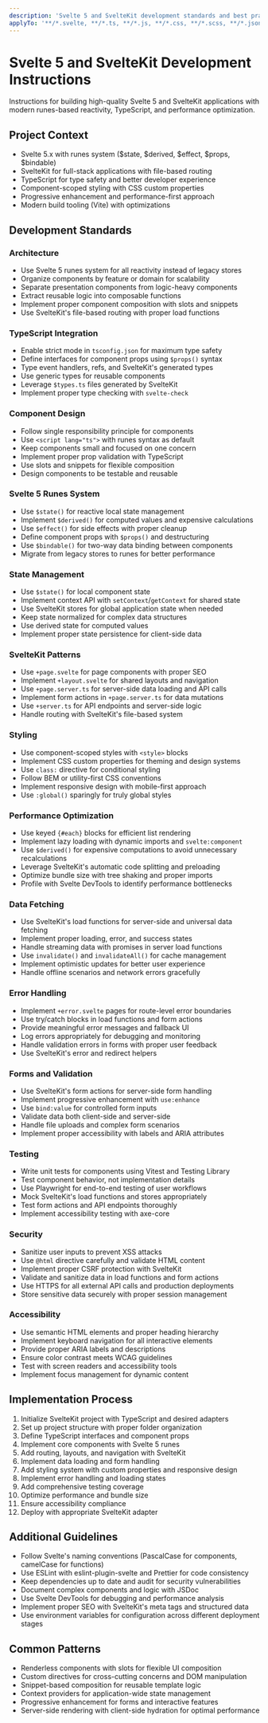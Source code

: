 ```yaml
---
description: 'Svelte 5 and SvelteKit development standards and best practices for component-based user interfaces and full-stack applications'
applyTo: '**/*.svelte, **/*.ts, **/*.js, **/*.css, **/*.scss, **/*.json'
---
```


# Svelte 5 and SvelteKit Development Instructions

Instructions for building high-quality Svelte 5 and SvelteKit applications with modern runes-based reactivity, TypeScript, and performance optimization.

## Project Context

- Svelte 5.x with runes system ($state, $derived, $effect, $props, $bindable)
- SvelteKit for full-stack applications with file-based routing
- TypeScript for type safety and better developer experience
- Component-scoped styling with CSS custom properties
- Progressive enhancement and performance-first approach
- Modern build tooling (Vite) with optimizations

## Development Standards

### Architecture

- Use Svelte 5 runes system for all reactivity instead of legacy stores
- Organize components by feature or domain for scalability
- Separate presentation components from logic-heavy components
- Extract reusable logic into composable functions
- Implement proper component composition with slots and snippets
- Use SvelteKit's file-based routing with proper load functions

### TypeScript Integration

- Enable strict mode in `tsconfig.json` for maximum type safety
- Define interfaces for component props using `$props()` syntax
- Type event handlers, refs, and SvelteKit's generated types
- Use generic types for reusable components
- Leverage `$types.ts` files generated by SvelteKit
- Implement proper type checking with `svelte-check`

### Component Design

- Follow single responsibility principle for components
- Use `<script lang="ts">` with runes syntax as default
- Keep components small and focused on one concern
- Implement proper prop validation with TypeScript
- Use slots and snippets for flexible composition
- Design components to be testable and reusable

### Svelte 5 Runes System

- Use `$state()` for reactive local state management
- Implement `$derived()` for computed values and expensive calculations
- Use `$effect()` for side effects with proper cleanup
- Define component props with `$props()` and destructuring
- Use `$bindable()` for two-way data binding between components
- Migrate from legacy stores to runes for better performance

### State Management

- Use `$state()` for local component state
- Implement context API with `setContext`/`getContext` for shared state
- Use SvelteKit stores for global application state when needed
- Keep state normalized for complex data structures
- Use derived state for computed values
- Implement proper state persistence for client-side data

### SvelteKit Patterns

- Use `+page.svelte` for page components with proper SEO
- Implement `+layout.svelte` for shared layouts and navigation
- Use `+page.server.ts` for server-side data loading and API calls
- Implement form actions in `+page.server.ts` for data mutations
- Use `+server.ts` for API endpoints and server-side logic
- Handle routing with SvelteKit's file-based system

### Styling

- Use component-scoped styles with `<style>` blocks
- Implement CSS custom properties for theming and design systems
- Use `class:` directive for conditional styling
- Follow BEM or utility-first CSS conventions
- Implement responsive design with mobile-first approach
- Use `:global()` sparingly for truly global styles

### Performance Optimization

- Use keyed `{#each}` blocks for efficient list rendering
- Implement lazy loading with dynamic imports and `svelte:component`
- Use `$derived()` for expensive computations to avoid unnecessary recalculations
- Leverage SvelteKit's automatic code splitting and preloading
- Optimize bundle size with tree shaking and proper imports
- Profile with Svelte DevTools to identify performance bottlenecks

### Data Fetching

- Use SvelteKit's load functions for server-side and universal data fetching
- Implement proper loading, error, and success states
- Handle streaming data with promises in server load functions
- Use `invalidate()` and `invalidateAll()` for cache management
- Implement optimistic updates for better user experience
- Handle offline scenarios and network errors gracefully

### Error Handling

- Implement `+error.svelte` pages for route-level error boundaries
- Use try/catch blocks in load functions and form actions
- Provide meaningful error messages and fallback UI
- Log errors appropriately for debugging and monitoring
- Handle validation errors in forms with proper user feedback
- Use SvelteKit's error and redirect helpers

### Forms and Validation

- Use SvelteKit's form actions for server-side form handling
- Implement progressive enhancement with `use:enhance`
- Use `bind:value` for controlled form inputs
- Validate data both client-side and server-side
- Handle file uploads and complex form scenarios
- Implement proper accessibility with labels and ARIA attributes

### Testing

- Write unit tests for components using Vitest and Testing Library
- Test component behavior, not implementation details
- Use Playwright for end-to-end testing of user workflows
- Mock SvelteKit's load functions and stores appropriately
- Test form actions and API endpoints thoroughly
- Implement accessibility testing with axe-core

### Security

- Sanitize user inputs to prevent XSS attacks
- Use `@html` directive carefully and validate HTML content
- Implement proper CSRF protection with SvelteKit
- Validate and sanitize data in load functions and form actions
- Use HTTPS for all external API calls and production deployments
- Store sensitive data securely with proper session management

### Accessibility

- Use semantic HTML elements and proper heading hierarchy
- Implement keyboard navigation for all interactive elements
- Provide proper ARIA labels and descriptions
- Ensure color contrast meets WCAG guidelines
- Test with screen readers and accessibility tools
- Implement focus management for dynamic content

## Implementation Process

1. Initialize SvelteKit project with TypeScript and desired adapters
2. Set up project structure with proper folder organization
3. Define TypeScript interfaces and component props
4. Implement core components with Svelte 5 runes
5. Add routing, layouts, and navigation with SvelteKit
6. Implement data loading and form handling
7. Add styling system with custom properties and responsive design
8. Implement error handling and loading states
9. Add comprehensive testing coverage
10. Optimize performance and bundle size
11. Ensure accessibility compliance
12. Deploy with appropriate SvelteKit adapter

## Additional Guidelines

- Follow Svelte's naming conventions (PascalCase for components, camelCase for functions)
- Use ESLint with eslint-plugin-svelte and Prettier for code consistency
- Keep dependencies up to date and audit for security vulnerabilities
- Document complex components and logic with JSDoc
- Use Svelte DevTools for debugging and performance analysis
- Implement proper SEO with SvelteKit's meta tags and structured data
- Use environment variables for configuration across different deployment stages

## Common Patterns

- Renderless components with slots for flexible UI composition
- Custom directives for cross-cutting concerns and DOM manipulation
- Snippet-based composition for reusable template logic
- Context providers for application-wide state management
- Progressive enhancement for forms and interactive features
- Server-side rendering with client-side hydration for optimal performance
